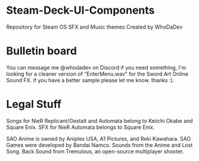 # Steam-Deck-UI-Components
Repository for Steam OS SFX and Music themes Created by WhoDaDev

# Bulletin board
You can message me @whodadev on Discord if you need something, I'm looking for a cleaner version of "EnterMenu.wav" for the Sword Art Online Sound FX. if you have a better sample please let me know. thanks :).





# Legal Stuff
Songs for NieR Replicant/Gestalt and Automata belong to Keiichi Okabe and Square Enix.
SFX for NieR Automata belongs to Square Enix.

SAO Anime is owned by Aniplex USA, A1 Pictures, and Reki Kawahara.
SAO Games were developed by Bandai Namco.
Sounds from the Anime and Lost Song.
Back Sound from Tremulous, an open-source multiplayer shooter.
